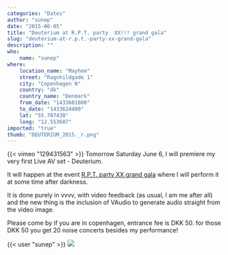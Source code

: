 ```yaml
---
categories: "Dates"
author: "sunep"
date: "2015-06-05"
title: "Deuterium at R.P.T. party  XX!!! grand gala"
slug: "deuterium-at-r.p.t.-party-xx-grand-gala"
description: ""
who: 
    name: "sunep"
where: 
    location_name: "Mayhem"
    street: "Ragnhildgade 1"
    city: "Copenhagen N"
    country: "dk"
    country_name: "Denmark"
    from_date: "1433601000"
    to_date: "1433624400"
    lat: "55.707430"
    long: "12.553607"
imported: "true"
thumb: "DEUTERIUM_2015._r.png"
---
```



{{< vimeo "129431563" >}}
Tomorrow Saturday June 6, I will premiere my very first Live AV set - Deuterium.

It will happen at the event [R.P.T. party XX grand gala](https://www.facebook.com/events/590107417799251/601903289952997/) where I will perform it at some time after darkness.

It is done purely in vvvv, with video feedback (as usual, I am me after all) and the new thing is the inclusion of VAudio to generate audio straight from the video image.

Please come by if you are in copenhagen, entrance fee is DKK 50. for those DKK 50 you get 20 noise concerts besides my performance!

{{< user "sunep" >}}
![](DEUTERIUM_2015._r.png) 

